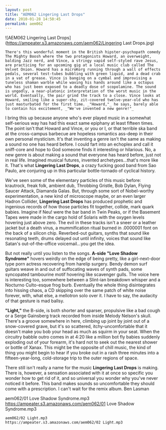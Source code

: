 ```yaml
---
layout: post
title: "AEM062 Lingering Last Drops"
date: 2010-01-28 14:50:45
permalink: aem062
---
```

![AEM062 Lingering Last Drops](https://ampeater.s3.amazonaws.com/aem062/Lingering Last Drops.jpg)

    There's this wonderful moment in the British hipster-psychopath comedy The Mighty Boosh where the two protagonists Howard, an overweight, balding Jazz nerd, and Vince, a stringy vapid self-styled rave Jesus, are practicing for an upcoming gig at a local music club called The Velvet Onion. Howard has a microKorg running through a wall of effects pedals, several test-tubes bubbling with green liquid, and a dead crab in a vat of grease. Vince is banging on a cymbal and improvising a tuneless shaman warble while waving his hands around like a octopus who has just been exposed to a deadly dose of scopolamine. The sound is ungodly, a near-platonic interpretation of the worst music in the world. Eventually, the pair grind the track to a close. Vince looks at Howard, smiling like a super-shy, zit-covered twelve-year-old who has just masturbated for the first time. _"Howard,"_ he says, barely able to contain his excitement, _"We've invented a new genre!"_

I bring this up because anyone who's ever played music in a somewhat self-serious way has had this exact same epiphany at least fifteen times. The point isn't that Howard and Vince, or you or I, or that terrible ska band at the cross-campus barbecue are hopeless romantics ass-deep in their own personal mysticism. It's that inventing a genre isn't the same as making a sound no one has heard before. I could fart into an echoplex and call it sniff-core and hope to God someone finds it interesting or hilarious. No, a new genre is about making a sound that everyone has heard before, just not in real life. Imagined musical futures, invented archetypes...that's more like it. That's what **Lingering Last Drops**, a crazy fucking good band from Sao Paulo, are conjuring up in this particular bottle-tornado of cyclical history.

We've seen some of the elementary particles of this music before: krautrock, freak folk, ambient dub, Throbbing Gristle, Bob Dylan, Flying Saucer Attack, Diamanda Galas. But, through some sort of Nobel-worthy experimentation, a new kind of microscope maybe, or an even larger Hadron Collider, **Lingering Last Drops** has produced prophetic and ingenious records of how those particles fit together, collide, mark quark babies. Imagine if Neu! were the bar band in Twin Peaks, or if the Basement Tapes were made in the cargo hold of Solaris with the oxygen levels hovering just above zero. The evil in these tracks isn't a sneer or a leather jacket but a death virus, a mummification ritual burned in .0000001 font on the back of a silicon chip. Reverbed-out guitars, synths that sound like resonating teeth, drums delayed out until infinity, voices that sound like Satan's out-of-the-office voicemail...you get the idea.

But not really until you listen to the songs. **A-side "Love Shadow Syndrome"** hovers weirdly on the edge of being pretty, like a girl-next-door type porn actress recovering from harelip surgery. Bendy demon surf guitars weave in and out of suffocating waves of synth pads, some syncopated tambourine motif hovering like scavenger gulls. The voice here is interesting too, somewhere between a Slint-ian breakdown whisper and a Nocturno Culto-esque frog burb. Eventually the whole thing disintegrates into hissing chaos, a CD skipping over the same patch of white noise forever, with, what else, a mellotron solo over it. I have to say, the audacity of that gesture is mad ballsy.

**"Light,"** the B-side, is both shorter and sparser, propulsive like a bad cough or a Serge Gainsberg track recorded from inside Melody Nelson's skull. There's a groove somewhere in here, climbing up joint by joint out of a snow-covered grave, but it's so scattered, itchy-uncomfortable that it doesn't make you bob your head as much as squirm in your seat. When the circuitry babble outro comes in at 4:20 like a million bot fly babies suddenly exploding out of your forearm, it's hard not to seek out the nearest shower or bottle of Xanax. This might be the opposite of chill music, the kind of thing you might begin to hear if you broke out in a rash three minutes into a fifteen-year-long, cold-storage trip to the outer regions of space.

There still isn't really a name for the music **Lingering Last Drops** is making. There is, however, a sensation associated with it at once so specific you wonder how to get rid of it, and so universal you wonder why you've never noticed it before. This band makes sounds so uncomfortable they should come with a prescription. I can't wait for the remix album. Ben Lasman
  
  aem062/01 Love Shadow Syndrome.mp3
    https://ampeater.s3.amazonaws.com/aem062/01 Love Shadow Syndrome.mp3
    
    aem062/02 Light.mp3
    https://ampeater.s3.amazonaws.com/aem062/02 Light.mp3
    
    
